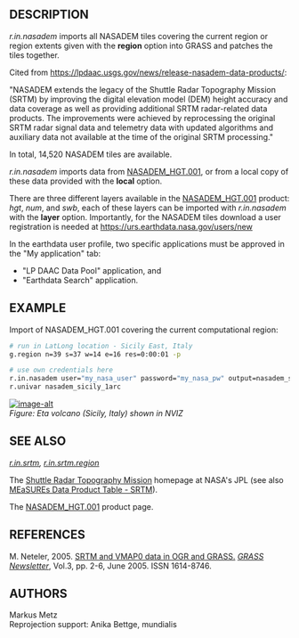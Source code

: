 ## DESCRIPTION

*r.in.nasadem* imports all NASADEM tiles covering the current region or
region extents given with the **region** option into GRASS and patches
the tiles together.

Cited from
<https://lpdaac.usgs.gov/news/release-nasadem-data-products/>:

"NASADEM extends the legacy of the Shuttle Radar Topography Mission
(SRTM) by improving the digital elevation model (DEM) height accuracy
and data coverage as well as providing additional SRTM radar-related
data products. The improvements were achieved by reprocessing the
original SRTM radar signal data and telemetry data with updated
algorithms and auxiliary data not available at the time of the original
SRTM processing."

In total, 14,520 NASADEM tiles are available.

*r.in.nasadem* imports data from
[NASADEM\_HGT.001](https://doi.org/10.5067/MEaSUREs/NASADEM/NASADEM_HGT.001),
or from a local copy of these data provided with the **local** option.

There are three different layers available in the
[NASADEM\_HGT.001](https://doi.org/10.5067/MEaSUREs/NASADEM/NASADEM_HGT.001)
product: *hgt*, *num*, and *swb*, each of these layers can be imported
with *r.in.nasadem* with the **layer** option. Importantly, for the
NASADEM tiles download a user registration is needed at
<https://urs.earthdata.nasa.gov/users/new>

In the earthdata user profile, two specific applications must be
approved in the "My application" tab:

  - "LP DAAC Data Pool" application, and
  - "Earthdata Search" application.

## EXAMPLE

Import of NASADEM\_HGT.001 covering the current computational region:

```sh
# run in LatLong location - Sicily East, Italy
g.region n=39 s=37 w=14 e=16 res=0:00:01 -p

# use own credentials here
r.in.nasadem user="my_nasa_user" password="my_nasa_pw" output=nasadem_sicily_1arc memory=2000
r.univar nasadem_sicily_1arc
```

[![image-alt](r_in_nasadem_etna.jpg)](r_in_nasadem_etna.jpg)  
*Figure: Eta volcano (Sicily, Italy) shown in NVIZ*

## SEE ALSO

*[r.in.srtm](https://grass.osgeo.org/grass-stable/manuals/r.in.srtm.html),
[r.in.srtm.region](r.in.srtm.region.md)*

The [Shuttle Radar Topography Mission](http://www2.jpl.nasa.gov/srtm/)
homepage at NASA's JPL (see also [MEaSUREs Data Product Table -
SRTM](https://lpdaac.usgs.gov/product_search/?collections=MEaSUREs+SRTM&status=Operational&view=list)).

The
[NASADEM\_HGT.001](https://doi.org/10.5067/MEaSUREs/NASADEM/NASADEM_HGT.001)
product page.

## REFERENCES

M. Neteler, 2005. [SRTM and VMAP0 data in OGR and
GRASS.](https://grass.osgeo.org/newsletter/GRASSNews_vol3.pdf) *[GRASS
Newsletter](https://grass.osgeo.org/newsletter/)*, Vol.3, pp. 2-6, June
2005. ISSN 1614-8746.

## AUTHORS

Markus Metz  
Reprojection support: Anika Bettge, mundialis
